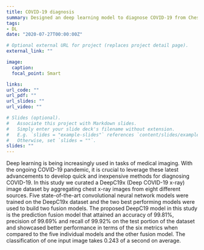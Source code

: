 ```yaml
---
title: COVID-19 diagnosis 
summary: Designed an deep learning model to diagnose COVID-19 from Chest X-rays 
tags:
- DL
date: "2020-07-27T00:00:00Z"

# Optional external URL for project (replaces project detail page).
external_link: ""

image:
  caption: 
  focal_point: Smart

links:
url_code: ""
url_pdf: ""
url_slides: ""
url_video: ""

# Slides (optional).
#   Associate this project with Markdown slides.
#   Simply enter your slide deck's filename without extension.
#   E.g. `slides = "example-slides"` references `content/slides/example-slides.md`.
#   Otherwise, set `slides = ""`.
slides: ""
---
```


Deep learning is being increasingly used in tasks of medical imaging. With the ongoing COVID-19 pandemic, it is crucial to leverage these latest advancements to develop quick and inexpensive methods for diagnosing COVID-19. In this study we curated a DeepC19x (Deep COVID-19 x-ray) image dataset by aggregating chest x-ray images from eight different sources. Five state-of-the-art convolutional neural network models were trained on the DeepC19x dataset and the two best performing models were used to build two fusion models. The proposed DeepC19 model in this study is the prediction fusion model that attained an accuracy of 99.81%, precision of 99.69% and recall of 99.92% on the test portion of the dataset and showcased better performance in terms of the six metrics when compared to the five individual models and the other fusion model. The classification of one input image takes 0.243 of a second on average.